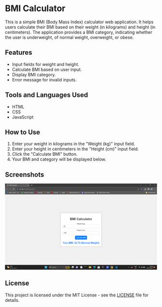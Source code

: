 # BMI Calculator

This is a simple BMI (Body Mass Index) calculator web application. It helps users calculate their BMI based on their weight (in kilograms) and height (in centimeters). The application provides a BMI category, indicating whether the user is underweight, of normal weight, overweight, or obese.

## Features

- Input fields for weight and height.
- Calculate BMI based on user input.
- Display BMI category.
- Error message for invalid inputs.

## Tools and Languages Used

- HTML
- CSS
- JavaScript

## How to Use

1. Enter your weight in kilograms in the "Weight (kg)" input field.
2. Enter your height in centimeters in the "Height (cm)" input field.
3. Click the "Calculate BMI" button.
4. Your BMI and category will be displayed below.

## Screenshots

![Screenshot 1](screenshot.png)

## License

This project is licensed under the MIT License - see the [LICENSE](LICENSE) file for details.
